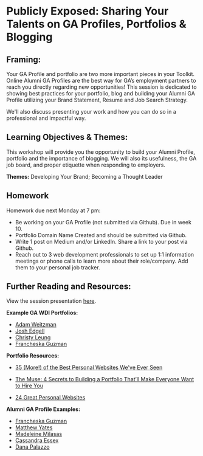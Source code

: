 # Publicly Exposed: Sharing Your Talents on GA Profiles, Portfolios & Blogging 

## Framing: 

Your GA Profile and portfolio are two more important pieces in your Toolkit. Online Alumni GA Profiles are the best way for GA’s employment partners to reach you directly regarding new opportunities! This session is dedicated to showing best practices for your portfolio, blog and building your Alumni GA Profile utilizing your Brand Statement, Resume and Job Search Strategy.

We'll also discuss presenting your work and how you can do so in a professional and impactful way. 

## Learning Objectives & Themes:
This workshop will provide you the opportunity to build your Alumni Profile, portfolio and the importance of blogging. We will also its usefulness, the GA job board, and proper etiquette when responding to employers. 

**Themes:** Developing Your Brand; Becoming a Thought Leader


## Homework 

Homework due next Monday at 7 pm:
- Be working on your GA Profile (not submitted via Github). Due in week 10. 
- Portfolio Domain Name Created and should be submitted via Github. 
- Write 1 post on Medium and/or LinkedIn. Share a link to your post via Github. 
- Reach out to 3 web development professionals to set up 1:1 information meetings or phone calls to learn more about their role/company. Add them to your personal job tracker. 

## Further Reading and Resources:

View the session presentation [here](https://drive.google.com/open?id=1rtApyPfVfE4s6r6JdfJLQHbORZG5NE3D).

**Example GA WDI Portfolios:**
- [Adam Weitzman](http://www.adamweitzman.com/)
- [Josh Edgell](https://joshedgell.github.io/)
- [Christy Leung](http://christyleung.com/#index)
- [Francheska Guzman](http://francheskaguzman.io/)

**Portfolio Resources:**

- [35 (More!) of the Best Personal Websites We've Ever Seen](https://www.themuse.com/advice/35-more-of-the-best-personal-websites-weve-ever-seen?utm_source=Sailthru&utm_medium=email&utm_campaign=35%20%28More%21%29%20of%20the%20Best%20Personal%20Websites%20We%27ve%20Ever%20Seen&utm_term=Daily%20Email%20List)

- [The Muse: 4 Secrets to Building a Portfolio That’ll Make Everyone Want to Hire You](https://www.themuse.com/advice/4-secrets-to-building-a-portfolio-thatll-make-everyone-want-to-hire-you?utm_source=Sailthru&utm_medium=email&utm_term=Daily%20Email%20List&utm_campaign=4%20Secrets%20to%20Building%20a%20Portfolio%20That%27ll%20Make%20Everyone%20Want%20to%20Hire%20You)

- [24 Great Personal Websites](https://www.themuse.com/advice/our-24-favorite-onepage-personal-websites-will-inspire-you-to-make-your-own)


**Alumni GA Profile Examples:** 
- [Francheska Guzman](https://profiles.generalassemb.ly/profiles/francheska-guzman)
- [Matthew Yates](https://profiles.generalassemb.ly/profiles/matt-yates)
- [Madeleine Milasas](https://profiles.generalassemb.ly/profiles/madeleine-milasas)
- [Cassandra Essex](https://profiles.generalassemb.ly/profiles/cassandra-essex)
- [Dana Palazzo](https://profiles.generalassemb.ly/dana-palazzo)


